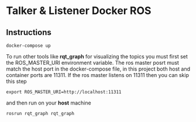 Talker & Listener Docker ROS
============================

## Instructions

```
docker-compose up
```
To run other tools like **rqt_graph** for visualizing the topics you must first set
the ROS_MASTER_URI environment variable. The ros master posrt must match the host port in the
docker-compose file, in this project both host and container ports are 11311. 
If the ros master listens on 11311 then you can skip this step
```
export ROS_MASTER_URI=http://localhost:11311
```
and then run on your **host** machine
```
rosrun rqt_graph rqt_graph
```